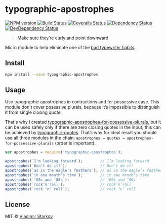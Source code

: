 # typographic-apostrophes

[![NPM version][npm-image]][npm-url]
[![Build Status][travis-image]][travis-url]
[![Coveralls Status][coveralls-image]][coveralls-url]
[![Dependency Status][depstat-image]][depstat-url]
[![DevDependency Status][depstat-dev-image]][depstat-dev-url]

> [Make sure they’re curly and point downward][rtfm]

Micro module to help eliminate one of the [bad typewriter habits][habits].


## Install

```sh
npm install --save typographic-apostrophes
```


## Usage

Use typographic apostrophes in con­trac­tions and for pos­ses­sive case. This module don't cover posessive plurals, because it’s impossible to distinguish it from single closing quote.

That's why I created [typographic-apostrophes-for-possessive-plurals][plurals], but it can be used safely only if there are zero closing quotes in the input; this can be achieved by [typographic-quotes][quotes]. That’s why for ideal result you should use all three modules in the chain: `apostrophes → quotes → apostrophes-for-possessive-plurals` (order is important).

[plurals]: https://www.npmjs.com/package/typographic-apostrophes-for-possessive-plurals
[quotes]: https://www.npmjs.com/package/typographic-quotes

```js
var apostrophes = require('typographic-apostrophes');

apostrophes(`I'm looking forward`);        // I’m looking forward
apostrophes(`Don't do it!`);               // Don’t do it!
apostrophes(`as in the eagle's feathers`); // as in the eagle’s feathers
apostrophes(`in one month's time`);        // in one month’s time
apostrophes(`'60s and '80s`);              // ’60s and ’80s
apostrophes(`rock'n'roll`);                // rock’n’roll
apostrophes(`rock 'n' roll`);              // rock ’n’ roll
```

## License

MIT © [Vladimir Starkov](http://iamstarkov.com/)

[rtfm]: practicaltypography.com/apostrophes.html
[habits]: http://practicaltypography.com/typewriter-habits.html

[npm-url]: https://npmjs.org/package/typographic-apostrophes
[npm-image]: http://img.shields.io/npm/v/typographic-apostrophes.svg

[travis-url]: https://travis-ci.org/iamstarkov/typographic-apostrophes
[travis-image]: http://img.shields.io/travis/iamstarkov/typographic-apostrophes.svg

[coveralls-url]: https://coveralls.io/r/iamstarkov/typographic-apostrophes
[coveralls-image]: http://img.shields.io/coveralls/iamstarkov/typographic-apostrophes.svg

[depstat-url]: https://david-dm.org/iamstarkov/typographic-apostrophes
[depstat-image]: https://david-dm.org/iamstarkov/typographic-apostrophes.svg

[depstat-dev-url]: https://david-dm.org/iamstarkov/typographic-apostrophes
[depstat-dev-image]: https://david-dm.org/iamstarkov/typographic-apostrophes/dev-status.svg

